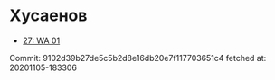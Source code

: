 # Хусаенов
- [27: WA 01](27.md)

Commit: 9102d39b27de5c5b2d8e16db20e7f117703651c4
 fetched at: 20201105-183306
